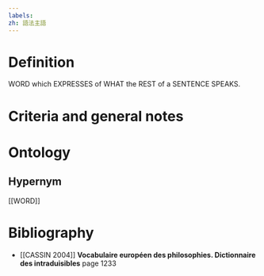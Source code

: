 ```yaml
---
labels: 
zh: 語法主語
---
```


# Definition
WORD which EXPRESSES of WHAT the REST of a SENTENCE SPEAKS.
# Criteria and general notes
# Ontology

## Hypernym
[[WORD]]
# Bibliography
- [[CASSIN 2004]]
**Vocabulaire européen des philosophies. Dictionnaire des intraduisibles** page 1233
